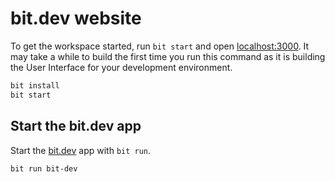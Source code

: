 # bit.dev website

To get the workspace started, run `bit start` and open [localhost:3000](http://localhost:3000). It may take a while to build the first time you run this command as it is building the User Interface for your development environment.

```bash
bit install
bit start
```

## Start the bit.dev app

Start the [bit.dev](https://bit.dev) app with `bit run`.

```bash
bit run bit-dev
```
